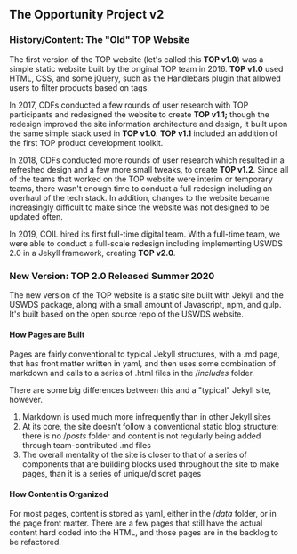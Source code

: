 
## The Opportunity Project v2

### History/Content: The "Old" TOP Website

The first version of the TOP website (let's called this **TOP v1.0**) was a simple static website built by the original TOP team in 2016. **TOP v1.0** used HTML, CSS, and some jQuery, such as the Handlebars plugin that allowed users to filter products based on tags.

In 2017, CDFs conducted a few rounds of user research with TOP participants and redesigned the website to create **TOP v1.1;** though the redesign improved the site information architecture and design, it built upon the same simple stack used in **TOP v1.0**. **TOP v1.1** included an addition of the first TOP product development toolkit.

In 2018, CDFs conducted more rounds of user research which resulted in a refreshed design and a few more small tweaks, to create **TOP v1.2**. Since all of the teams that worked on the TOP website were interim or temporary teams, there wasn't enough time to conduct a full redesign including an overhaul of the tech stack. In addition, changes to the website became increasingly difficult to make since the website was not designed to be updated often.

In 2019, COIL hired its first full-time digital team. With a full-time team, we were able to conduct a full-scale redesign including implementing USWDS 2.0 in a Jekyll framework, creating **TOP v2.0**.

### New Version: TOP 2.0 Released Summer 2020

The new version of the TOP website is a static site built with Jekyll and the USWDS package, along with a small amount of Javascript, npm, and gulp. It's built based on the open source repo of the USWDS website.

#### How Pages are Built

Pages are fairly conventional to typical Jekyll structures, with a .md page, that has front matter written in yaml, and then uses some combination of markdown and calls to a series of .html files in the /_includes_ folder.

There are some big differences between this and a "typical" Jekyll site, however.

1) Markdown is used much more infrequently than in other Jekyll sites
2) At its core, the site doesn't follow a conventional static blog structure: there is no /_posts_ folder and content is not regularly being added through team-contributed .md files
3) The overall mentality of the site is closer to that of a series of components that  are building blocks used throughout the site to make pages, than it is a series of unique/discret pages

#### How Content is Organized

For most pages, content is stored as yaml, either in the /_data_ folder, or in the page front matter. There are a few pages that still have the actual content hard coded into the HTML, and those pages are in the backlog to be refactored. 
